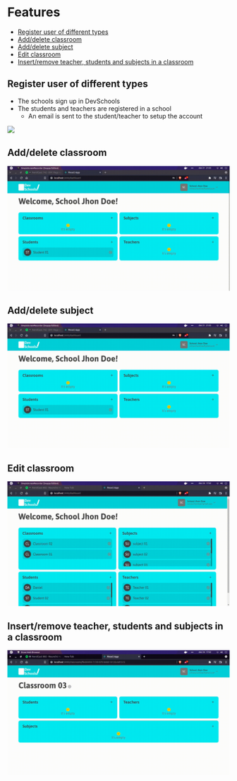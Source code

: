# Features

<!--ts-->
- [Register user of different types](#Register-user-of-different-types)
- [Add/delete classroom](#Adddelete-classroom)
- [Add/delete subject](#Adddelete-subject)
- [Edit classroom](#Edit-classroom)
- [Insert/remove teacher, students and subjects in a classroom](#Insertremove-teacher-students-and-subjects-in-a-classroom)
<!--ts-->


## Register user of different types
- The schools sign up in DevSchools
- The students and teachers are registered in a school
    - An email is sent to the student/teacher to setup the account

![](./docs/feature-01.gif)

## Add/delete classroom

![](./docs/feature-02.gif)

## Add/delete subject

![](./docs/feature-03.gif)

## Edit classroom

![](./docs/editClassroom.gif)

## Insert/remove teacher, students and subjects in a classroom

![](./docs/classroomFeatures.gif)